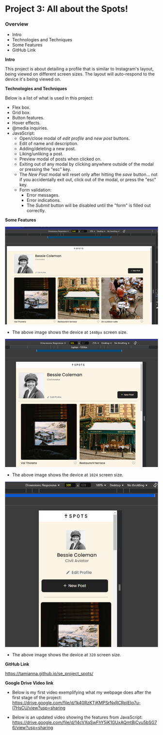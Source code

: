 # Project 3: All about the Spots!

### Overview

- Intro
- Technologies and Techniques
- Some Features
- GitHub Link

**Intro**

This project is about
detailing a profile that is similar to Instagram's layout, being viewed on different screen sizes. The layout will auto-respond to the device it's being viewed on.

**Technologies and Techniques**

Below is a list of what is used in this project:

- Flex box.
- Grid box.
- Button features.
- Hover effects.
- @media inquiries.
- JavaScript:
  - Open/close modal of _edit profile_ and _new post_ buttons.
  - Edit of name and description.
  - Adding/deleting a new post.
  - Liking/unliking a post.
  - Preview modal of posts when clicked on.
  - Exiting out of any modal by clicking anywhere outside of the modal or pressing the "esc" key.
  - The _New Post_ modal will reset only after hitting the _save_ button... not if you accidentally exit out, click out of the modal, or press the "esc" key.
  - Form validation:
    - Error messages.
    - Error indications.
    - The _Submit_ button will be disabled until the "form" is filled out correctly.

**Some Features**

![1440](./images/image.png)

- The above image shows the device at `1440px` screen size.

![1024](./images/image-1.png)

- The above image shows the device at `1024` screen size.

![320](./images/image-3.png)

- The above image shows the device at `320` screen size.

**GitHub Link**

https://tamianna.github.io/se_project_spots/

**Google Drive Video link**

- Below is my first video exemplifying what my webpage does after the first stage of the project:
  https://drive.google.com/file/d/1k40RzKTjKMPSrNxRCRpIEIq7u-I7HsCU/view?usp=sharing

- Below is an updated video showing the features from JavaScript:
  https://drive.google.com/file/d/14cVXqSwFhY5jK1GUxAQmtBjCvu5bSG76/view?usp=sharing
